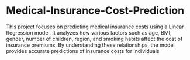 # Medical-Insurance-Cost-Prediction

This project focuses on predicting medical insurance costs using a Linear Regression model. It analyzes how various factors such as age, BMI, gender, number of children, region, and smoking habits affect the cost of insurance premiums. By understanding these relationships, the model provides accurate predictions of insurance costs for individuals
